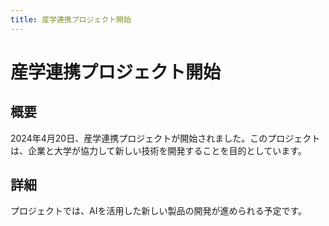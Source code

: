 ```yaml
---
title: 産学連携プロジェクト開始
---
```


# 産学連携プロジェクト開始

## 概要

2024年4月20日、産学連携プロジェクトが開始されました。このプロジェクトは、企業と大学が協力して新しい技術を開発することを目的としています。

## 詳細

プロジェクトでは、AIを活用した新しい製品の開発が進められる予定です。
